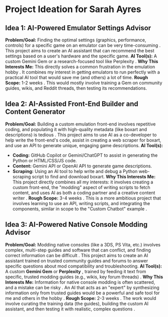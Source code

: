 # Project Ideation for Sarah Ayres

## Idea 1: AI-Powered Emulator Settings Advisor
**Problem/Goal:**
Finding the optimal settings (graphics, performance, controls) for a specific game on an emulator can be very time-consuming . This project aims to create an AI assistant that can recommend the best settings based on a user's hardware and the specific game.
**AI Tool(s):**
A custom Gemini Gem or a research-focused tool like Perplexity .
**Why This Interests Me:**
This directly solves a common frustration in the emulation hobby . It combines my interest in getting emulators to run perfectly with a practical AI tool that would save me (and others) a lot of time.
**Rough Scope:**
1-2 weeks . This would mostly involve training a Gem on community guides, wikis, and Reddit threads, then testing its recommendations.

## Idea 2: AI-Assisted Front-End Builder and Content Generator
**Problem/Goal:**
Building a custom emulation front-end involves repetitive coding, and populating it with high-quality metadata (like boxart and descriptions) is tedious . This project aims to use AI as a co-developer to help write the front-end's code, assist in creating a web scraper for boxart, and use an API to generate unique, engaging game descriptions.
**AI Tool(s):**
* **Coding:** GitHub Copilot or Gemini/ChatGPT to assist in generating the Python or HTML/CSS/JS code.
* **Content:** Gemini API or OpenAI API to generate game descriptions.
* **Scraping:** Using an AI tool to help write and debug a Python web-scraping script to find and download boxart.
**Why This Interests Me:**
This project directly combines all my interests: it involves creating a custom front-end, the "modding" aspect of writing scripts to fetch content, and uses AI as both a coding partner and a creative content writer .
**Rough Scope:**
3-4 weeks . This is a more ambitious project that involves learning to use an API, writing scripts, and integrating the components, similar in scope to the "Custom Chatbot" example .

## Idea 3: AI-Powered Native Console Modding Advisor
**Problem/Goal:**
Modding native consoles (like a 3DS, PS Vita, etc.) involves complex, multi-step guides and software that can conflict, and finding correct information can be difficult . This project aims to create an AI assistant trained on trusted community guides and forums to answer specific questions about mod compatibility and troubleshooting.
**AI Tool(s):**
A custom **Gemini Gem** or **Perplexity** , trained by feeding it text from specific, trusted modding guides (e.g., wikis, key forum threads) .
**Why This Interests Me:**
Information for native console modding is often scattered, and a mistake can be risky . An AI that acts as an "expert" by synthesizing information only from trusted guides would be a powerful and safe tool for me and others in the hobby .
**Rough Scope:**
2-3 weeks . The work would involve curating the training data (the guides), building the custom AI assistant, and then testing it with realistic, complex questions .
